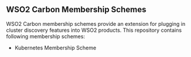 ## WSO2 Carbon Membership Schemes

WSO2 Carbon membership schemes provide an extension for plugging in cluster discovery features into WSO2 products. This repository contains following membership schemes:

- Kubernetes Membership Scheme
  
